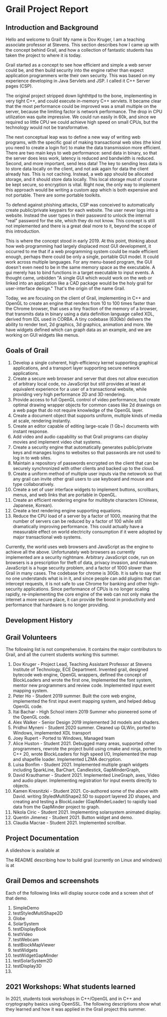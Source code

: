 # Grail Project Report

## Introduction and Background

Hello and welcome to Grail! My name is Dov Kruger, I am a teaching associate professor at Stevens. This section describes how I came up with the
concept behind Grail, and how a collection of fantastic students has taken the project to where it is today.

Grail started as a concept to see how efficient and simple a web server could be, and then build security into the engine rather than expect
application programmers write their own security. This was based on my experience developing in Java Servlets and JSP. I called it C++ Server pages (CSP).

The original project stripped down lighthttpd to the bone, implementing in very tight C++, and could execute in-memory C++ servlets.
It became clear that the most performance could be improved was a small multiple on the server, because the limiting factor is network performance.
The drop in CPU utilization was quite impressive. We could run easily in 60k, and since we required so little CPU we could achieve high speed on small CPUs, but the technology would not be transformative.

The next conceptual leap was to define a new way of writing web programs, with the specific goal of making transactional web sites
(the kind you need to create a login for) to make the data transmission more efficient. There are two main keys to 
web performance: send data in binary, so that the server does less work, latency is reduced and bandwidth is reduced. Second, and more important,
send less data! The key to sending less data is to store data locally on the client, and not ask again for data the client already has. This is not
caching. Instead, a web app should be allocated storage, and it should store data locally. This local storage must of course be kept secure, so encryption is vital. Right now, the only way to implement this approach would be writing a custom app which is both expensive and not portable. There are some portable toolkits.

To defend against phishing attacks, CSP was conceived to automatically create public/private keypairs for each website. The user never logs into a website. Instead the user types in their password to unlock the internal "real" password for the site, which they do not know. This concept is still not implemented and there is a great deal more to it, beyond the scope of this introduction.

This is where the concept stood in early 2019. At this point, thinking about how web programming had largely displaced most GUI development, 
it occurred to me that if a web programming system could be made efficient enough, perhaps there could be only a single, portable GUI model.
It could work across multiple languages. For any menu-based program, the GUI doesn't even need to be in the same memory space as the executable.
A gui merely has to bind functions in a target executable to input events.
A thought came, unbidden "A single GUI which would work on the web or linked into an application like a CAD package would be the holy grail for user-interface design." That's the origin of the name Grail.

Today, we are focusing on the client of Grail, implementing in C++ and OpenGL to create an engine that renders from 10 to 100 times faster than
the Chrome browser, that uses a tiny fraction of the memory of a browser, that transmits data in binary using a data definition language called XDL, derived from IDL used in CORBA. A tiny codebase (630kb) delivers the ability to render text, 2d graphics, 3d graphics, animation and more.
We have widgets defined which can graph data as an example, and we are working on GUI widgets like menus.

## Goals of Grail

1. Develop a single coherent, high-efficiency kernel supporting graphical applications, and a transport layer supporting secure network applications.
1. Create a secure web browser and server that does not allow execution of arbitrary local code, no JavaScript but still provides at least
at equivalent experience for a user of a transactional website, while providing very high performance 2D and 3D rendering.
1. Provide access to full OpenGL control of video performance, but create optimal drawing wrapper objects for common cases like 2d drawings on a web page that do not require knowledge of the OpenGL layer.
1. Create a document object that supports uniform, multiple kinds of media at scale, rendering instantly.
1. Create an editor capable of editing large-scale (1 Gb+) documents with instant response.
1. Add video and audio capability so that Grail programs can display movies and implement video chat systems.
1. Create a security engine that automatically generates public/private keys and manages logins to websites so that passwords are not used to log in to web sites. 
1. Maintain a repository of passwords encrypted on the client that can be securely synchronized with other clients and backed up to the cloud.
1. Create a uniform method of multiple user inputs via the netowork so that any grail can invite other grail users to use keyboard and mouse and type collaboratively.
1. Create a set of user interface widgets to implement buttons, scrollbars, menus, and web links that are portable in OpenGL.
1. Create an efficient rendering engine for multibyte characters (Chinese, Japanese, Korean).
1. Create a text rendering engine supporting equations.
1. Reduce the CPU load of a server by a factor of 1000, meaning that the number of servers can be reduced by a factor of 100 while still dramatically improving performance. This could actually have a measurable effect on world electricity consumption if it were adopted by major
transactional web systems.

Currently, the world uses web browsers and JavaScript as the engine to achieve all the above. Unfortunately web browsers as currently implemented are a security nightmare. Arbitrary JavaScript code, run on browsers is a prescription for theft of data, privacy invasion, and malware. JavaScript is a huge security problem, and a factor of 1000 slower than Grail in many cases. The codebase for chrome is 30Gb. It is safe to say that no one understands what is in it, and since people can add plugins that can intercept requests, it is not safe to use Chrome for banking and other high-security applications. Since performance of CPUs is no longer scaling rapidly, re-implementing the core engine of the web can not only make the internet a more secure place, it can provide the boost in productivity and performance that hardware is no longer providing. 

## Development History

## Grail Volunteers
The following list is not comprehensive. It contains the major contributors to Grail, and all the current students working this summer.

1. Dov Kruger - Project Lead, Teaching Assistant Professor at Stevens Institute of Technology, ECE Department.
   Invented grail, designed bytecode web engine, OpenGL wrappers, defined the concept of BlockLoaders and wrote the first one,
   Implemented the font system, mentor new programmers and review code. Implemented input event mapping system.
1. Peter Ho - Student 2019 summer. Built the core web engine, implemented the first input event mapping system, and helped debug OpenGL code.
1. Itai Bachar - High School intern 2019 Summer who pioneered some of the OpenGL code.
1. Alex Walker - Senior Design 2019 implemented 3d models and shaders.
1. Pridhvi Myneni - Student 2020 summer. Cleaned up GLWin, ported to Windows, implemented XDL transport 
1. Joey Rupert - Ported to Windows, Managed team
1. Alice Huston - Student 2021. Debugged many areas, supported other programmers, rewrote the project build using cmake and ninja, ported to C++ 20,
   wrote BlockLoaders for high speed I/O, Implemented the map and shapefile loader. Implemented LZMA decryption.
1. Luisa Bonfim - Student 2021. Implemented multiple graph widgets including SparkLine, BarChart, Candlestick, GapMinderGraph, 
1. David Krauthamer - Student 2021. Implemented LineGraph, axes, Video and audio player. Implementing registration for input events directly to objects.
1. Kamen Kresnitzki - Student 2021. Co-authored some of the above with David.
writing StyledMultiShape2.5D to support layered 2D shapes, and creating and testing a BlockLoader (GapMinderLoader) to rapidly load
data from the GapMinder project to graph.
1. Nikola Ciric - Student 2021. Implementing solarsystem animated display.
1. Quentin Jimenez - Student 2021. Button widget and demo.
1. Claudia Macrae - Student 2021. Implemented scrollbar.

## Project Documentation

A slideshow is available at 

The README describing how to build grail (currently on Linux and windows) is at



## Grail Demos and screenshots

Each of the following links will display source code and a screen shot of that demo.

1. SimpleDemo
1. testStyledMultiShape2D
1. Globe
1. SolarSystem
1. testDisplayBook
1. testVideo
1. testWebcam
1. testBlockMapViewer
1. testWidgets
1. testWidgetGapMinder
1. testSolarSystem2D
1. testDisplay3D
1. 

## 2021 Workshops: What students learned

In 2021, students took workshops in C++/OpenGL and in C++ and cryptography basics using OpenSSL. 
The following descriptions show what they learned and how it was applied in the Grail project this summer.
